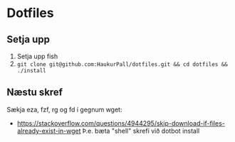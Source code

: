 # Dotfiles

## Setja upp
1. Setja upp fish
2. `git clone git@github.com:HaukurPall/dotfiles.git && cd dotfiles && ./install`

## Næstu skref
Sækja eza, fzf, rg og fd í gegnum wget:
- https://stackoverflow.com/questions/4944295/skip-download-if-files-already-exist-in-wget
Þ.e. bæta "shell" skrefi við dotbot install

